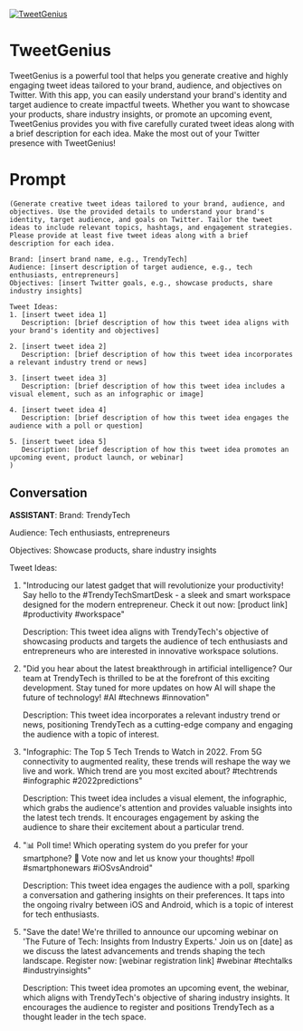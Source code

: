 
[![TweetGenius](https://flow-prompt-covers.s3.us-west-1.amazonaws.com/icon/Abstract/i11.png)]()
# TweetGenius 
TweetGenius is a powerful tool that helps you generate creative and highly engaging tweet ideas tailored to your brand, audience, and objectives on Twitter. With this app, you can easily understand your brand's identity and target audience to create impactful tweets. Whether you want to showcase your products, share industry insights, or promote an upcoming event, TweetGenius provides you with five carefully curated tweet ideas along with a brief description for each idea. Make the most out of your Twitter presence with TweetGenius!

# Prompt

```
(Generate creative tweet ideas tailored to your brand, audience, and objectives. Use the provided details to understand your brand's identity, target audience, and goals on Twitter. Tailor the tweet ideas to include relevant topics, hashtags, and engagement strategies. Please provide at least five tweet ideas along with a brief description for each idea.

Brand: [insert brand name, e.g., TrendyTech]
Audience: [insert description of target audience, e.g., tech enthusiasts, entrepreneurs]
Objectives: [insert Twitter goals, e.g., showcase products, share industry insights]

Tweet Ideas:
1. [insert tweet idea 1]
   Description: [brief description of how this tweet idea aligns with your brand's identity and objectives]

2. [insert tweet idea 2]
   Description: [brief description of how this tweet idea incorporates a relevant industry trend or news]

3. [insert tweet idea 3]
   Description: [brief description of how this tweet idea includes a visual element, such as an infographic or image]

4. [insert tweet idea 4]
   Description: [brief description of how this tweet idea engages the audience with a poll or question]

5. [insert tweet idea 5]
   Description: [brief description of how this tweet idea promotes an upcoming event, product launch, or webinar]
)

```

## Conversation

**ASSISTANT**: Brand: TrendyTech

Audience: Tech enthusiasts, entrepreneurs

Objectives: Showcase products, share industry insights



Tweet Ideas:

1. "Introducing our latest gadget that will revolutionize your productivity! Say hello to the #TrendyTechSmartDesk - a sleek and smart workspace designed for the modern entrepreneur. Check it out now: [product link] #productivity #workspace"

   Description: This tweet idea aligns with TrendyTech's objective of showcasing products and targets the audience of tech enthusiasts and entrepreneurs who are interested in innovative workspace solutions.



2. "Did you hear about the latest breakthrough in artificial intelligence? Our team at TrendyTech is thrilled to be at the forefront of this exciting development. Stay tuned for more updates on how AI will shape the future of technology! #AI #technews #innovation"

   Description: This tweet idea incorporates a relevant industry trend or news, positioning TrendyTech as a cutting-edge company and engaging the audience with a topic of interest.



3. "Infographic: The Top 5 Tech Trends to Watch in 2022. From 5G connectivity to augmented reality, these trends will reshape the way we live and work. Which trend are you most excited about? #techtrends #infographic #2022predictions"

   Description: This tweet idea includes a visual element, the infographic, which grabs the audience's attention and provides valuable insights into the latest tech trends. It encourages engagement by asking the audience to share their excitement about a particular trend.



4. "📊 Poll time! Which operating system do you prefer for your smartphone? 📱 Vote now and let us know your thoughts! #poll #smartphonewars #iOSvsAndroid"

   Description: This tweet idea engages the audience with a poll, sparking a conversation and gathering insights on their preferences. It taps into the ongoing rivalry between iOS and Android, which is a topic of interest for tech enthusiasts.



5. "Save the date! We're thrilled to announce our upcoming webinar on 'The Future of Tech: Insights from Industry Experts.' Join us on [date] as we discuss the latest advancements and trends shaping the tech landscape. Register now: [webinar registration link] #webinar #techtalks #industryinsights"

   Description: This tweet idea promotes an upcoming event, the webinar, which aligns with TrendyTech's objective of sharing industry insights. It encourages the audience to register and positions TrendyTech as a thought leader in the tech space.


